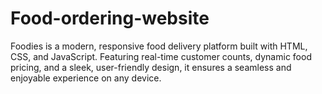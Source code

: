 # Food-ordering-website
Foodies is a modern, responsive food delivery platform built with HTML, CSS, and JavaScript. Featuring real-time customer counts, dynamic food pricing, and a sleek, user-friendly design, it ensures a seamless and enjoyable experience on any device.

